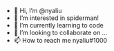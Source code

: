 - 👋 Hi, I’m @nyaliu
- 👀 I’m interested in spiderman!
- 🌱 I’m currently learning to code
- 💞️ I’m looking to collaborate on ...
- 📫 How to reach me nyaliu#1000

<!---
nyaliu/nyaliu is a ✨ special ✨ repository because its `README.md` (this file) appears on your GitHub profile.
You can click the Preview link to take a look at your changes.
--->
